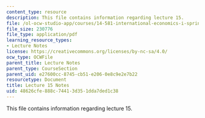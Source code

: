 ```yaml
---
content_type: resource
description: This file contains information regarding lecture 15.
file: /ol-ocw-studio-app/courses/14-581-international-economics-i-spring-2013/48626cfe888c74413d351dda7ded1c38_MIT14_581S13_classnotes15.pdf
file_size: 230776
file_type: application/pdf
learning_resource_types:
- Lecture Notes
license: https://creativecommons.org/licenses/by-nc-sa/4.0/
ocw_type: OCWFile
parent_title: Lecture Notes
parent_type: CourseSection
parent_uid: e27600cc-8745-cb51-e206-0e8c9e2e7b22
resourcetype: Document
title: Lecture 15 Notes
uid: 48626cfe-888c-7441-3d35-1dda7ded1c38
---
```

This file contains information regarding lecture 15.